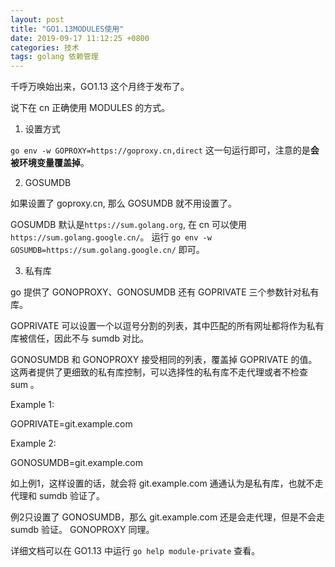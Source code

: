 ```yaml
---
layout: post
title: "GO1.13MODULES使用"
date: 2019-09-17 11:12:25 +0800
categories: 技术
tags: golang 依赖管理
---
```


千呼万唤始出来，GO1.13 这个月终于发布了。

说下在 cn 正确使用 MODULES 的方式。

1. 设置方式

`go env -w GOPROXY=https://goproxy.cn,direct` 这一句运行即可，注意的是**会被环境变量覆盖掉**。

2. GOSUMDB

如果设置了 goproxy.cn, 那么 GOSUMDB 就不用设置了。

GOSUMDB 默认是`https://sum.golang.org`, 在 cn 可以使用 `https://sum.golang.google.cn/`。 运行 `go env -w GOSUMDB=https://sum.golang.google.cn/` 即可。

3. 私有库

go 提供了 GONOPROXY、GONOSUMDB 还有 GOPRIVATE 三个参数针对私有库。 

GOPRIVATE 可以设置一个以逗号分割的列表，其中匹配的所有网址都将作为私有库被信任，因此不与 sumdb 对比。

GONOSUMDB 和 GONOPROXY 接受相同的列表，覆盖掉 GOPRIVATE 的值。这两者提供了更细致的私有库控制，可以选择性的私有库不走代理或者不检查 sum 。

Example 1:

GOPRIVATE=git.example.com

Example 2:

GONOSUMDB=git.example.com

如上例1，这样设置的话，就会将 git.example.com 通通认为是私有库，也就不走代理和 sumdb 验证了。

例2只设置了 GONOSUMDB，那么 git.example.com 还是会走代理，但是不会走 sumdb 验证。 GONOPROXY 同理。

详细文档可以在 GO1.13 中运行 `go help module-private` 查看。
